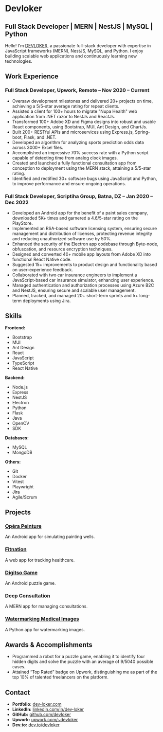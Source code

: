 <!--
## Hi there 👋

**DEVLOKER/devloker** is a ✨ _special_ ✨ repository because its `README.md` (this file) appears on your GitHub profile.

Here are some ideas to get you started:

- 🔭 I’m currently working on ...
- 🌱 I’m currently learning ...
- 👯 I’m looking to collaborate on ...
- 🤔 I’m looking for help with ...
- 💬 Ask me about ...
- 📫 How to reach me: ...
- 😄 Pronouns: ...
- ⚡ Fun fact: ...
-->

# Devloker

## Full Stack Developer | MERN | NestJS | MySQL | Python

Hello! I'm [DEVLOKER](https://www.dev-loker.com), a passionate full-stack developer with expertise in JavaScript frameworks (MERN), NestJS, MySQL, and Python. I enjoy building scalable web applications and continuously learning new technologies.

## Work Experience

### Full Stack Developer, Upwork, Remote – Nov 2020 – Current
- Oversaw development milestones and delivered 20+ projects on time, achieving a 5/5-star average rating for repeat clients.
- Assisted a client for 100+ hours to migrate "Nupa Health" web application from .NET razor to NestJs and ReactJs.
- Transformed 100+ Adobe XD and Figma designs into robust and usable React components, using Bootstrap, MUI, Ant Design, and ChartJs.
- Built 200+ RESTful APIs and microservices using Express.js, Spring-boot, Flask, and .NET.
- Developed an algorithm for analyzing sports prediction odds data across 3000+ Excel files.
- Accomplished an impressive 70% success rate with a Python script capable of detecting time from analog clock images.
- Created and launched a fully functional consultation app from conception to deployment using the MERN stack, attaining a 5/5-star rating.
- Identified and rectified 30+ software bugs using JavaScript and Python, to improve performance and ensure ongoing operations.

### Full Stack Developer, Scriptiha Group, Batna, DZ – Jan 2020 – Dec 2022
- Developed an Android app for the benefit of a paint sales company, downloaded 5K+ times and garnered a 4.6/5-star rating on the PlayStore.
- Implemented an RSA-based software licensing system, ensuring secure management and distribution of licenses, protecting revenue integrity and reducing unauthorized software use by 50%.
- Enhanced the security of the Electron app codebase through Byte-node, obfuscation, and resource encryption techniques.
- Designed and converted 40+ mobile app layouts from Adobe XD into functional React Native code.
- Suggested 15+ improvements to product design and functionality based on user-experience feedback.
- Collaborated with two car insurance engineers to implement a JavaScript-based car insurance simulator, enhancing user experience.
- Managed authentication and authorization processes using Azure B2C and NestJS, ensuring secure and scalable user management.
- Planned, tracked, and managed 20+ short-term sprints and 5+ long-term deployments using Jira.

## Skills

**Frontend:**
- Bootstrap
- MUI
- Ant Design
- React
- JavaScript
- TypeScript
- React Native

**Backend:**
- Node.js
- Express
- NestJS
- Electron
- Python
- Flask
- Java
- OpenCV
- SDK

**Databases:**
- MySQL
- MongoDB

**Others:**
- Git
- Docker
- Vitest
- Playwright
- Jira
- Agile/Scrum

## Projects

### [Opéra Peinture](https://github.com/devloker/opera-peinture)
An Android app for simulating painting wells.

### [Fitnation](https://github.com/devloker/fitnation)
A web app for tracking healthcare.

### [Digitso Game](https://github.com/devloker/digitso-game)
An Android puzzle game.

### [Deep Consultation](https://github.com/devloker/deep-consultation)
A MERN app for managing consultations.

### [Watermarking Medical Images](https://github.com/devloker/watermarking-medical-images)
A Python app for watermarking images.

## Awards & Accomplishments
- Programmed a robot for a puzzle game, enabling it to identify four hidden digits and solve the puzzle with an average of 9/5040 possible cases.
- Attained “Top Rated” badge on Upwork, distinguishing me as part of the top 10% of talented freelancers on the platform.

## Contact

- **Portfolio:** [dev-loker.com](http://dev-loker.com)
- **LinkedIn:** [linkedin.com/in/dev-loker](https://linkedin.com/in/dev-loker)
- **GitHub:** [github.com/devloker](https://github.com/devloker)
- **Upwork:** [upwork.com/~devloker](https://upwork.com/~devloker)
- **Dev.to:** [dev.to/devloker](https://dev.to/devloker)
